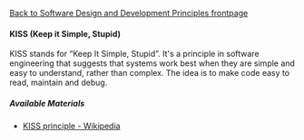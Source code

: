 [Back to Software Design and Development Principles frontpage](../04-software-design-principles.md)

#### KISS (Keep it Simple, Stupid)

KISS stands for “Keep It Simple, Stupid”. It's a principle in software engineering that suggests that systems work best when they are simple and easy to understand, rather than complex. The idea is to make code easy to read, maintain and debug.

##### Available Materials

- [KISS principle - Wikipedia](https://en.wikipedia.org/wiki/KISS_principle#:~:text=KISS%2C%20an%20acronym%20for%20%22Keep,with%20aircraft%20engineer%20Kelly%20Johnson.)
